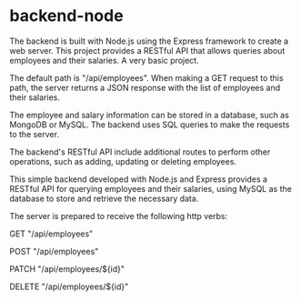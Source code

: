 # backend-node
The backend is built with Node.js using the Express framework to create a web server. This project provides a RESTful API that allows queries about employees and their salaries. A very basic project.

The default path is "/api/employees". When making a GET request to this path, the server returns a JSON response with the list of employees and their salaries.

The employee and salary information can be stored in a database, such as MongoDB or MySQL. The backend uses SQL queries to make the requests to the server.

The backend's RESTful API include additional routes to perform other operations, such as adding, updating or deleting employees.

This simple backend developed with Node.js and Express provides a RESTful API for querying employees and their salaries, using MySQL as the database to store and retrieve the necessary data.

The server is prepared to receive the following http verbs:

GET "/api/employees"

POST "/api/employees"

PATCH "/api/employees/${id}"

DELETE "/api/employees/${id}"
